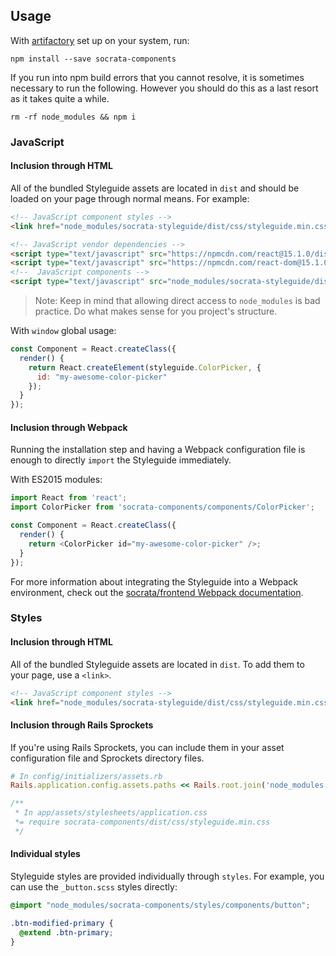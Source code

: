 ## Usage
With [artifactory](https://docs.google.com/document/d/1KihQV3-UBfZEOKIInsQlloESR6NLck8RuP4BUKzX_Y8) set up on your system, run:
```
npm install --save socrata-components
```

If you run into npm build errors that you cannot resolve, it is sometimes necessary to run the following. However you should do this as a last resort as it takes quite a while.

```
rm -rf node_modules && npm i
```

### JavaScript

#### Inclusion through HTML
All of the bundled Styleguide assets are located in `dist` and should be loaded on your page through normal means. For example:

```html
<!-- JavaScript component styles -->
<link href="node_modules/socrata-styleguide/dist/css/styleguide.min.css" rel="stylesheet">

<!-- JavaScript vendor dependencies -->
<script type="text/javascript" src="https://npmcdn.com/react@15.1.0/dist/react.js"></script>
<script type="text/javascript" src="https://npmcdn.com/react-dom@15.1.0/dist/react-dom.js"></script>
<!--  JavaScript components -->
<script type="text/javascript" src="node_modules/socrata-styleguide/dist/js/socrata-components.min.js"></script>
```

> Note:
> Keep in mind that allowing direct access to `node_modules` is bad practice.
> Do what makes sense for you project's structure.

With `window` global usage:

```js
const Component = React.createClass({
  render() {
    return React.createElement(styleguide.ColorPicker, {
      id: "my-awesome-color-picker"
    });
  }
});
```

#### Inclusion through Webpack
Running the installation step and having a Webpack configuration file is enough to directly `import` the Styleguide immediately.

With ES2015 modules:

```js
import React from 'react';
import ColorPicker from 'socrata-components/components/ColorPicker';

const Component = React.createClass({
  render() {
    return <ColorPicker id="my-awesome-color-picker" />;
  }
});
```

For more information about integrating the Styleguide into a Webpack environment, check out the [socrata/frontend Webpack documentation](https://github.com/socrata/frontend/blob/master/doc/javascript.md#webpack).

### Styles

#### Inclusion through HTML
All of the bundled Styleguide assets are located in `dist`. To add them to your page, use a `<link>`.

```html
<!-- JavaScript component styles -->
<link href="node_modules/socrata-styleguide/dist/css/styleguide.min.css" rel="stylesheet">
```

#### Inclusion through Rails Sprockets
If you're using Rails Sprockets, you can include them in your asset configuration file and Sprockets directory files.
```ruby
# In config/initializers/assets.rb
Rails.application.config.assets.paths << Rails.root.join('node_modules')
```
```css
/**
 * In app/assets/stylesheets/application.css
 *= require socrata-components/dist/css/styleguide.min.css
 */
```

#### Individual styles
Styleguide styles are provided individually through `styles`.
For example, you can use the `_button.scss` styles directly:
```scss
@import "node_modules/socrata-components/styles/components/button";

.btn-modified-primary {
  @extend .btn-primary;
}
```
